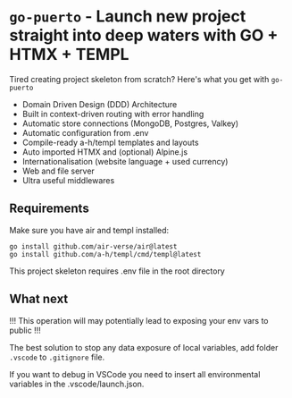 # `go-puerto` - Launch new project straight into deep waters with GO + HTMX + TEMPL

Tired creating project skeleton from scratch? Here's what you get with `go-puerto`

- Domain Driven Design (DDD) Architecture
- Built in context-driven routing with error handling
- Automatic store connections (MongoDB, Postgres, Valkey)
- Automatic configuration from .env
- Compile-ready a-h/templ templates and layouts
- Auto imported HTMX and (optional) Alpine.js
- Internationalisation (website language + used currency)
- Web and file server
- Ultra useful middlewares

## Requirements

Make sure you have air and templ installed:

```
go install github.com/air-verse/air@latest
go install github.com/a-h/templ/cmd/templ@latest
```

This project skeleton requires .env file in the root directory

## What next

!!! This operation will may potentially lead to exposing your env vars to public !!!

The best solution to stop any data exposure of local variables, add folder `.vscode` to `.gitignore` file.

If you want to debug in VSCode you need to insert all environmental variables in the .vscode/launch.json.
